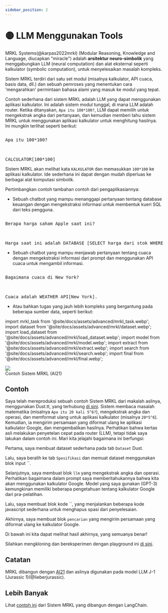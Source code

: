 ```yaml
---
sidebar_position: 2
---
```


# 🟡 LLM Menggunakan Tools

MRKL Systems(@karpas2022mrkl) (Modular Reasoning, Knowledge and Language, diucapkan "miracle") adalah **arsitektur neuro-simbolik** yang menggabungkan LLM (neural computation) dan alat eksternal seperti kalkulator (symbolic computation), untuk menyelesaikan masalah kompleks.

Sistem MRKL terdiri dari satu set modul (misalnya kalkulator, API cuaca, basis data, dll.) dan sebuah pemroses yang menentukan cara 'mengarahkan' permintaan bahasa alami yang masuk ke modul yang tepat.

Contoh sederhana dari sistem MRKL adalah LLM yang dapat menggunakan aplikasi kalkulator. Ini adalah sistem modul tunggal, di mana LLM adalah router. Ketika ditanyakan, `Apa itu 100*100?`, LLM dapat memilih untuk mengekstrak angka dari pertanyaan, dan kemudian memberi tahu sistem MRKL untuk menggunakan aplikasi kalkulator untuk menghitung hasilnya. Ini mungkin terlihat seperti berikut:

<pre>
<p>Apa itu 100*100?</p>

<span className="bluegreen-highlight">CALCULATOR[100*100]</span>
</pre>

Sistem MRKL akan melihat kata `KALKULATOR` dan memasukkan `100*100` ke aplikasi kalkulator. Ide sederhana ini dapat dengan mudah diperluas ke berbagai alat komputasi simbolik.

Pertimbangkan contoh tambahan contoh dari pengaplikasiannya:

- Sebuah chatbot yang mampu menanggapi pertanyaan tentang database keuangan dengan mengekstraksi informasi untuk membentuk kueri SQL dari teks pengguna.

<pre>
<p>Berapa harga saham Apple saat ini?</p>

<span className="bluegreen-highlight">Harga saat ini adalah DATABASE [SELECT harga dari stok WHERE perusahaan = "Apple" DAN waktu = "sekarang"].</span>
</pre>

- Sebuah chatbot yang mampu menjawab pertanyaan tentang cuaca dengan mengekstraksi informasi dari prompt dan menggunakan API cuaca untuk mengambil informasi.

<pre>
<p>Bagaimana cuaca di New York?</p>

<span className="bluegreen-highlight">Cuaca adalah WEATHER_API[New York].</span>
</pre>

- Atau bahkan tugas yang jauh lebih kompleks yang bergantung pada beberapa sumber data, seperti berikut:


import mrkl_task from '@site/docs/assets/advanced/mrkl_task.webp';
import dataset from '@site/docs/assets/advanced/mrkl/dataset.webp';
import load_dataset from '@site/docs/assets/advanced/mrkl/load_dataset.webp';
import model from '@site/docs/assets/advanced/mrkl/model.webp';
import extract from '@site/docs/assets/advanced/mrkl/extract.webp';
import search from '@site/docs/assets/advanced/mrkl/search.webp';
import final from '@site/docs/assets/advanced/mrkl/final.webp';

<div style={{textAlign: 'center'}}>
  <img src={mrkl_task} style={{width: "500px"}}/>
</div>

<div style={{textAlign: 'center'}}>
Contoh Sistem MRKL (AI21)
</div>

## Contoh

Saya telah mereproduksi sebuah contoh Sistem MRKL dari makalah aslinya, menggunakan Dust.tt, yang terhubung [di sini](https://dust.tt/w/ddebdfcdde/a/98bdd65cb7). Sistem membaca masalah matematika (misalnya `Apa itu 20 kali 5^6?`), mengekstrak angka dan operasi, dan memformat ulang untuk aplikasi kalkulator (misalnya `20*5^6`). Kemudian, ia mengirim persamaan yang diformat ulang ke aplikasi kalkulator Google, dan mengembalikan hasilnya. Perhatikan bahwa kertas asli melakukan penyetelan cepat pada router (LLM), tetapi tidak saya lakukan dalam contoh ini. Mari kita jelajahi bagaimana ini berfungsi:

Pertama, saya membuat dataset sederhana pada tab `Dataset` Dust.

<div style={{textAlign: 'center'}}>
  <LazyLoadImage src={dataset} style={{width: "750px"}} />
</div>

Lalu, saya beralih ke tab `Spesifikasi` dan memuat dataset menggunakan blok input ``.

<div style={{textAlign: 'center'}}>
  <LazyLoadImage src={load_dataset} style={{width: "750px"}} />
</div>

Selanjutnya, saya membuat blok `llm` yang mengekstrak angka dan operasi. Perhatikan bagaimana dalam prompt saya memberitahukannya bahwa kita akan menggunakan kalkulator Google. Model yang saya gunakan (GPT-3) kemungkinan memiliki beberapa pengetahuan tentang kalkulator Google dari pra-pelatihan.

<div style={{textAlign: 'center'}}>
  <LazyLoadImage src={model} style={{width: "750px"}} />
</div>

Lalu, saya membuat blok kode ``, yang menjalankan beberapa kode javascript sederhana untuk menghapus spasi dari penyelesaian.

<div style={{textAlign: 'center'}}>
  <LazyLoadImage src={extract} style={{width: "750px"}} />
</div>

Akhirnya, saya membuat blok `pencarian` yang mengirim persamaan yang diformat ulang ke kalkulator Google.

<div style={{textAlign: 'center'}}>
  <LazyLoadImage src={search} style={{width: "750px"}} />
</div>

Di bawah ini kita dapat melihat hasil akhirnya, yang semuanya benar!

<div style={{textAlign: 'center'}}>
  <LazyLoadImage src={final} style={{width: "750px"}} />
</div>

Silahkan mengkloning dan bereksperimen dengan playground ini [di sini](https://dust.tt/w/ddebdfcdde/a/98bdd65cb7).

## Catatan
MRKL dibangun dengan [AI21](https://www.ai21.com/) dan aslinya digunakan pada model LLM J-1 (Jurassic 1)(@lieberjurassic).

## Lebih Banyak

Lihat [contoh ini](https://python.langchain.com/docs/modules/agents/how_to/mrkl) dari Sistem MRKL yang dibangun dengan LangChain.
